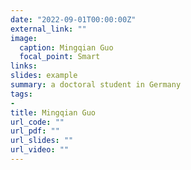 ```yaml
---
date: "2022-09-01T00:00:00Z"
external_link: ""
image:
  caption: Mingqian Guo
  focal_point: Smart
links:
slides: example
summary: a doctoral student in Germany
tags:
- 
title: Mingqian Guo
url_code: ""
url_pdf: ""
url_slides: ""
url_video: ""
---
```




